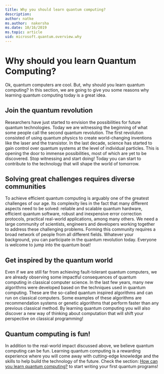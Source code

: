 ```yaml
---
title: Why you should learn quantum computing?
description: 
author: natke
ms.author:  nakersha
ms.date: 10/16/2019
ms.topic: article
uid: microsoft.quantum.overview.why
---
```


# Why should you learn Quantum Computing?

Ok, quantum computers are cool. But, why should you learn quantum computing? In this section, we are going to give you some reasons why learning quantum computing today is a great idea.

## Join the quantum revolution

Researchers have just started to envision the possibilities for future quantum technologies. Today we are witnessing the beginning of what some people call the second quantum revolution. The first revolution consisted of using quantum physics to create world-changing inventions like the laser and the transistor. In the last decade, science has started to gain control over quantum systems at the level of individual particles. This is opening the door to immense possibilities, most of which are yet to be discovered. Stop witnessing and start doing! Today you can start to contribute to the technology that will shape the world of tomorrow.

## Solving great challenges requires diverse communities

To achieve efficient quantum computing is arguably one of the greatest challenges of our age. Its complexity lies in the fact that many different aspects need to be solved: reliable and scalable quantum hardware, efficient quantum software, robust and inexpensive error correction protocols, practical real-world applications, among many others. We need a large community of scientists, engineers and developers working together to address these challenging problems. Forming this community requires a broad network of people from all different fields. Whatever your background, you can participate in the quantum revolution today. Everyone is welcome to jump into the quantum boat!

## Get inspired by the quantum world

Even if we are still far from achieving fault-tolerant quantum computers, we are already observing some impactful consequences of quantum computing in classical computer science. In the last few years, many new algorithms were developed based on the techniques used in quantum computing. These are the so-called quantum inspired algorithms and can run on classical computers. Some examples of these algorithms are recommendation systems or genetic algorithms that perform faster than any previous classical method. By learning quantum computing you will also discover a new way of thinking about computation that will shift your perspective on classical programming! 

## Quantum computing is fun!

In addition to the real-world impact discussed above, we believe quantum computing can be fun. Learning quantum computing is a rewarding experience where you will come away with cutting-edge knowledge and the skills to help build the technology of the future. Check the section: [How can you learn quantum computing?](xref...) to start writing your first quantum programs!  
